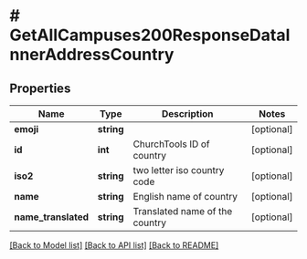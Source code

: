 # # GetAllCampuses200ResponseDataInnerAddressCountry

## Properties

Name | Type | Description | Notes
------------ | ------------- | ------------- | -------------
**emoji** | **string** |  | [optional]
**id** | **int** | ChurchTools ID of country | [optional]
**iso2** | **string** | two letter iso country code | [optional]
**name** | **string** | English name of country | [optional]
**name_translated** | **string** | Translated name of the country | [optional]

[[Back to Model list]](../../README.md#models) [[Back to API list]](../../README.md#endpoints) [[Back to README]](../../README.md)
